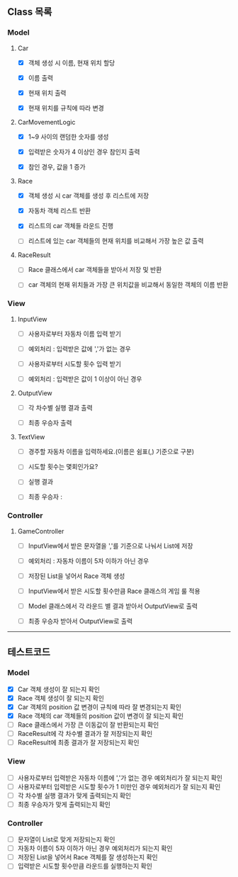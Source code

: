 ## Class 목록

### Model

1. Car
    - [x] 객체 생성 시 이름, 현재 위치 할당
    - [x] 이름 출력
    - [x] 현재 위치 출력
    - [x] 현재 위치를 규칙에 따라 변경


2. CarMovementLogic
    - [x] 1~9 사이의 랜덤한 숫자를 생성
    - [x] 입력받은 숫자가 4 이상인 경우 참인지 출력
    - [x] 참인 경우, 값을 1 증가


3. Race
    - [x] 객체 생성 시 car 객체를 생성 후 리스트에 저장
    - [x] 자동차 객체 리스트 반환
    - [x] 리스트의 car 객체들 라운드 진행
    - [ ] 리스트에 있는 car 객체들의 현재 위치를 비교해서 가장 높은 값 출력


4. RaceResult
    - [ ] Race 클래스에서 car 객체들을 받아서 저장 및 반환
    - [ ] car 객체의 현재 위치들과 가장 큰 위치값을 비교해서 동일한 객체의 이름 반환


### View

1. InputView
    - [ ] 사용자로부터 자동차 이름 입력 받기
    - [ ] 예외처리 : 입력받은 값에 ','가 없는 경우
    - [ ] 사용자로부터 시도할 횟수 입력 받기
    - [ ] 예외처리 : 입력받은 값이 1 이상이 아닌 경우


2. OutputView
    - [ ] 각 차수별 실행 결과 출력
    - [ ] 최종 우승자 출력


3. TextView
    - [ ] 경주할 자동차 이름을 입력하세요.(이름은 쉼표(,) 기준으로 구분)
    - [ ] 시도할 횟수는 몇회인가요?
    - [ ] 실행 결과
    - [ ] 최종 우승자 : 


### Controller

1. GameController
    - [ ] InputView에서 받은 문자열을 ','를 기준으로 나눠서 List<String>에 저장
    - [ ] 예외처리 : 자동차 이름이 5자 이하가 아닌 경우
    - [ ] 저장된 List<String>을 넣어서 Race 객체 생성
    - [ ] InputView에서 받은 시도할 횟수만큼 Race 클래스의 게임 룰 적용
    - [ ] Model 클래스에서 각 라운드 별 결과 받아서 OutputView로 출력
    - [ ] 최종 우승자 받아서 OutputView로 출력


---

## 테스트코드

### Model

- [x] Car 객체 생성이 잘 되는지 확인
- [x] Race 객체 생성이 잘 되는지 확인
- [x] Car 객체의 position 값 변경이 규칙에 따라 잘 변경되는지 확인
- [x] Race 객체의 car 객체들의 position 값이 변경이 잘 되는지 확인
- [ ] Race 클래스에서 가장 큰 이동값이 잘 반환되는지 확인
- [ ] RaceResult에 각 차수별 결과가 잘 저장되는지 확인
- [ ] RaceResult에 최종 결과가 잘 저장되는지 확인

### View

- [ ] 사용자로부터 입력받은 자동차 이름에 ','가 없는 경우 예외처리가 잘 되는지 확인
- [ ] 사용자로부터 입력받은 시도할 횟수가 1 미만인 경우 예외처리가 잘 되는지 확인
- [ ] 각 차수별 실행 결과가 맞게 출력되는지 확인
- [ ] 최종 우승자가 맞게 출력되는지 확인

### Controller
- [ ] 문자열이 List<String>로 맞게 저장되는지 확인
- [ ] 자동차 이름이 5자 이하가 아닌 경우 예외처리가 되는지 확인
- [ ] 저장된 List<String>을 넣어서 Race 객체를 잘 생성하는지 확인
- [ ] 입력받은 시도할 횟수만큼 라운드를 실행하는지 확인
